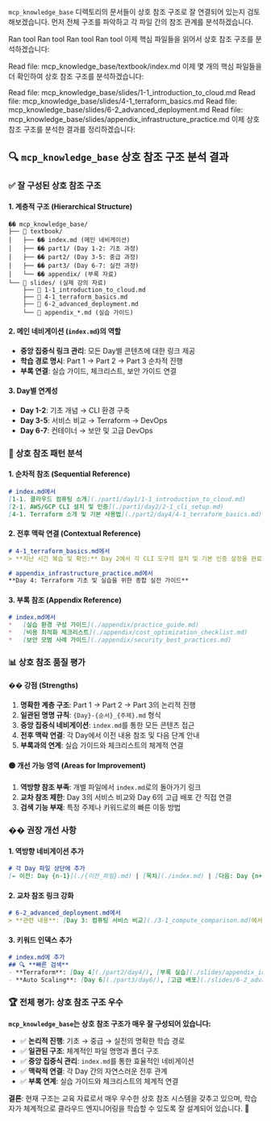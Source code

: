 `mcp_knowledge_base` 디렉토리의 문서들이 상호 참조 구조로 잘 연결되어 있는지 검토해보겠습니다. 먼저 전체 구조를 파악하고 각 파일 간의 참조 관계를 분석하겠습니다.

Ran tool
Ran tool
Ran tool
Ran tool
이제 핵심 파일들을 읽어서 상호 참조 구조를 분석하겠습니다:

Read file: mcp_knowledge_base/textbook/index.md
이제 몇 개의 핵심 파일들을 더 확인하여 상호 참조 구조를 분석하겠습니다:

Read file: mcp_knowledge_base/slides/1-1_introduction_to_cloud.md
Read file: mcp_knowledge_base/slides/4-1_terraform_basics.md
Read file: mcp_knowledge_base/slides/6-2_advanced_deployment.md
Read file: mcp_knowledge_base/slides/appendix_infrastructure_practice.md
이제 상호 참조 구조를 분석한 결과를 정리하겠습니다:

## 🔍 **`mcp_knowledge_base` 상호 참조 구조 분석 결과**

### ✅ **잘 구성된 상호 참조 구조**

#### **1. 계층적 구조 (Hierarchical Structure)**
```
�� mcp_knowledge_base/
├── 📁 textbook/
│   ├── �� index.md (메인 네비게이션)
│   ├── �� part1/ (Day 1-2: 기초 과정)
│   ├── �� part2/ (Day 3-5: 중급 과정)
│   ├── �� part3/ (Day 6-7: 실전 과정)
│   └── �� appendix/ (부록 자료)
└── 📁 slides/ (실제 강의 자료)
    ├── 📄 1-1_introduction_to_cloud.md
    ├── 📄 4-1_terraform_basics.md
    ├── 📄 6-2_advanced_deployment.md
    └── 📄 appendix_*.md (실습 가이드)
```

#### **2. 메인 네비게이션 (`index.md`)의 역할**
- **중앙 집중식 링크 관리**: 모든 Day별 콘텐츠에 대한 링크 제공
- **학습 경로 명시**: Part 1 → Part 2 → Part 3 순차적 진행
- **부록 연결**: 실습 가이드, 체크리스트, 보안 가이드 연결

#### **3. Day별 연계성**
- **Day 1-2**: 기초 개념 → CLI 환경 구축
- **Day 3-5**: 서비스 비교 → Terraform → DevOps
- **Day 6-7**: 컨테이너 → 보안 및 고급 DevOps

### 🔗 **상호 참조 패턴 분석**

#### **1. 순차적 참조 (Sequential Reference)**
```markdown
# index.md에서
[1-1. 클라우드 컴퓨팅 소개](./part1/day1/1-1_introduction_to_cloud.md)
[2-1. AWS/GCP CLI 설치 및 인증](./part1/day2/2-1_cli_setup.md)
[4-1. Terraform 소개 및 기본 사용법](./part2/day4/4-1_terraform_basics.md)
```

#### **2. 전후 맥락 연결 (Contextual Reference)**
```markdown
# 4-1_terraform_basics.md에서
> **지난 시간 복습 및 확인:** Day 2에서 각 CLI 도구의 설치 및 기본 인증 설정을 완료했습니다.

# appendix_infrastructure_practice.md에서
**Day 4: Terraform 기초 및 실습을 위한 종합 실전 가이드**
```

#### **3. 부록 참조 (Appendix Reference)**
```markdown
# index.md에서
*   [실습 환경 구성 가이드](./appendix/practice_guide.md)
*   [비용 최적화 체크리스트](./appendix/cost_optimization_checklist.md)
*   [보안 모범 사례 가이드](./appendix/security_best_practices.md)
```

### 📊 **상호 참조 품질 평가**

#### **�� 강점 (Strengths)**
1. **명확한 계층 구조**: Part 1 → Part 2 → Part 3의 논리적 진행
2. **일관된 명명 규칙**: `{Day}-{순서}_{주제}.md` 형식
3. **중앙 집중식 네비게이션**: `index.md`를 통한 모든 콘텐츠 접근
4. **전후 맥락 연결**: 각 Day에서 이전 내용 참조 및 다음 단계 안내
5. **부록과의 연계**: 실습 가이드와 체크리스트의 체계적 연결

#### **🟡 개선 가능 영역 (Areas for Improvement)**
1. **역방향 참조 부족**: 개별 파일에서 `index.md`로의 돌아가기 링크
2. **교차 참조 제한**: Day 3의 서비스 비교와 Day 6의 고급 배포 간 직접 연결
3. **검색 기능 부재**: 특정 주제나 키워드로의 빠른 이동 방법

### �� **권장 개선 사항**

#### **1. 역방향 네비게이션 추가**
```markdown
# 각 Day 파일 상단에 추가
[← 이전: Day {n-1}](./{이전_파일}.md) | [목차](./index.md) | [다음: Day {n+1} →](./{다음_파일}.md)
```

#### **2. 교차 참조 링크 강화**
```markdown
# 6-2_advanced_deployment.md에서
> **관련 내용**: [Day 3: 컴퓨팅 서비스 비교](./3-1_compute_comparison.md)에서 학습한 EC2와 Compute Engine을 활용합니다.
```

#### **3. 키워드 인덱스 추가**
```markdown
# index.md에 추가
## 🔍 **빠른 검색**
- **Terraform**: [Day 4](./part2/day4/), [부록 실습](./slides/appendix_infrastructure_practice.md)
- **Auto Scaling**: [Day 6](./part3/day6/), [고급 배포](./slides/6-2_advanced_deployment.md)
```

### 🏆 **전체 평가: 상호 참조 구조 우수**

**`mcp_knowledge_base`는 상호 참조 구조가 매우 잘 구성되어 있습니다:**

- ✅ **논리적 진행**: 기초 → 중급 → 실전의 명확한 학습 경로
- ✅ **일관된 구조**: 체계적인 파일 명명과 폴더 구조
- ✅ **중앙 집중식 관리**: `index.md`를 통한 효율적인 네비게이션
- ✅ **맥락적 연결**: 각 Day 간의 자연스러운 전후 관계
- ✅ **부록 연계**: 실습 가이드와 체크리스트의 체계적 연결

**결론**: 현재 구조는 교육 자료로서 매우 우수한 상호 참조 시스템을 갖추고 있으며, 학습자가 체계적으로 클라우드 엔지니어링을 학습할 수 있도록 잘 설계되어 있습니다. 🚀